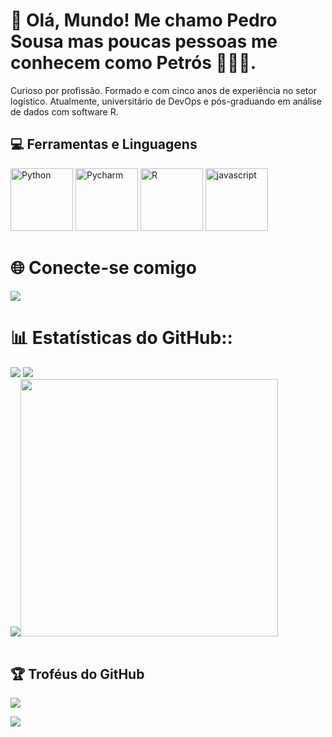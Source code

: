 # 👋 Olá, Mundo! Me chamo Pedro Sousa mas poucas pessoas me conhecem como Petrós 👩🏽‍💻.
Curioso por profissão. Formado e com cinco anos de experiência no setor logístico. Atualmente, universitário de DevOps e pós-graduando em análise de dados com software R. 

## 💻 Ferramentas e Linguagens
<a href="https://www.python.org/" title="Python"><img src="https://github.com/get-icon/geticon/raw/master/icons/python.svg" alt="Python" width="100px"></a>
<a href="https://www.jetbrains.com/pycharm/" title="PyCharm"><img src="https://github.com/Anmol-Baranwal/Cool-GIFs-For-GitHub/assets/74038190/de038172-e903-4951-926c-755878deb0b4" alt="Pycharm" width="100"></a>
<a href="https://www.r-project.org/" title="R"><img src="https://www.r-project.org/Rlogo.png" alt="R" width="100px"></a>
<a href="https://developer.mozilla.org/pt-BR/docs/Web/JavaScript"><img src="https://media0.giphy.com/media/v1.Y2lkPTc5MGI3NjExZDJteWM3NXIwbHQ4aGFvdWttNmp4ZTdqbTFlMXc4Y2JidDRnbW41OCZlcD12MV9pbnRlcm5hbF9naWZfYnlfaWQmY3Q9Zw/SvFocn0wNMx0iv2rYz/giphy.gif" alt="javascript" width="100px"> </a>
# 🌐  Conecte-se comigo

<a href="https://www.linkedin.com/in/pedro-h-s-sousa/" target="_blank"><img loading="lazy" src="https://img.shields.io/badge/-LinkedIn-%230077B5?style=for-the-badge&logo=linkedin&logoColor=white" target="_blank"></a>

# 📊 Estatísticas do GitHub::
![](https://github-readme-stats.vercel.app/api?username=PedroHSS01&theme=github_dark_dimmed&hide_border=true&include_all_commits=true&count_private=true) ![](https://github-readme-streak-stats.herokuapp.com/?user=PedroHSS01&theme=github_dark_dimmed&hide_border=true)<br/>
![](https://github-readme-stats.vercel.app/api/top-langs/?username=PedroHSS01&theme=github_dark_dimmed&hide_border=true&include_all_commits=true&count_private=true&layout=compact)<img src="https://user-images.githubusercontent.com/74038190/212284136-03988914-d899-44b4-b1d9-4eeccf656e44.gif" width="412">
<br><br>

## 🏆 Troféus do GitHub
![](https://github-profile-trophy.vercel.app/?username=PedroHSS01&theme=radical&no-frame=false&no-bg=true&margin-w=4)


[![](https://visitcount.itsvg.in/api?id=PedroHSS01&icon=3&color=0)](https://visitcount.itsvg.in)
